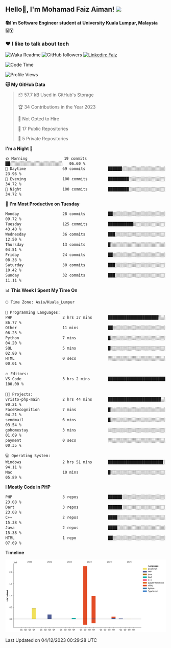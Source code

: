 <h2> Hello👋, I'm Mohamad Faiz Aiman! <img src="https://media.giphy.com/media/12oufCB0MyZ1Go/giphy.gif" width="50"></h2>

#### 📚I'm Software Engineer student at University Kuala Lumpur, Malaysia 🇲🇾
###  ❤️ I like to talk about tech 


![Waka Readme](https://github.com/anmol098/anmol098/workflows/Waka%20Readme/badge.svg)
![GitHub followers](https://img.shields.io/github/followers/faizaiman?label=Follow&style=social)
[![Linkedin: Faiz](https://img.shields.io/badge/-Faiz-blue?style=flat-square&logo=Linkedin&logoColor=white&link=https://www.linkedin.com/in/mohamad-faiz-aiman-623747192/)](https://www.linkedin.com/in/mohamad-faiz-aiman-623747192/)

<!--START_SECTION:waka-->
![Code Time](http://img.shields.io/badge/Code%20Time-172%20hrs%2026%20mins-blue)

![Profile Views](http://img.shields.io/badge/Profile%20Views-105-blue)

**🐱 My GitHub Data** 

> 📦 57.7 kB Used in GitHub's Storage 
 > 
> 🏆 34 Contributions in the Year 2023
 > 
> 🚫 Not Opted to Hire
 > 
> 📜 17 Public Repositories 
 > 
> 🔑 5 Private Repositories 
 > 
**I'm a Night 🦉** 

```text
🌞 Morning                19 commits          ██░░░░░░░░░░░░░░░░░░░░░░░   06.60 % 
🌆 Daytime                69 commits          ██████░░░░░░░░░░░░░░░░░░░   23.96 % 
🌃 Evening                100 commits         █████████░░░░░░░░░░░░░░░░   34.72 % 
🌙 Night                  100 commits         █████████░░░░░░░░░░░░░░░░   34.72 % 
```
📅 **I'm Most Productive on Tuesday** 

```text
Monday                   28 commits          ██░░░░░░░░░░░░░░░░░░░░░░░   09.72 % 
Tuesday                  125 commits         ███████████░░░░░░░░░░░░░░   43.40 % 
Wednesday                36 commits          ███░░░░░░░░░░░░░░░░░░░░░░   12.50 % 
Thursday                 13 commits          █░░░░░░░░░░░░░░░░░░░░░░░░   04.51 % 
Friday                   24 commits          ██░░░░░░░░░░░░░░░░░░░░░░░   08.33 % 
Saturday                 30 commits          ███░░░░░░░░░░░░░░░░░░░░░░   10.42 % 
Sunday                   32 commits          ███░░░░░░░░░░░░░░░░░░░░░░   11.11 % 
```


📊 **This Week I Spent My Time On** 

```text
🕑︎ Time Zone: Asia/Kuala_Lumpur

💬 Programming Languages: 
PHP                      2 hrs 37 mins       ██████████████████████░░░   86.77 % 
Other                    11 mins             ██░░░░░░░░░░░░░░░░░░░░░░░   06.23 % 
Python                   7 mins              █░░░░░░░░░░░░░░░░░░░░░░░░   04.20 % 
SQL                      5 mins              █░░░░░░░░░░░░░░░░░░░░░░░░   02.80 % 
HTML                     0 secs              ░░░░░░░░░░░░░░░░░░░░░░░░░   00.01 % 

🔥 Editors: 
VS Code                  3 hrs 2 mins        █████████████████████████   100.00 % 

🐱‍💻 Projects: 
vristo-php-main          2 hrs 44 mins       ███████████████████████░░   90.21 % 
FaceRecognition          7 mins              █░░░░░░░░░░░░░░░░░░░░░░░░   04.21 % 
sendmail                 6 mins              █░░░░░░░░░░░░░░░░░░░░░░░░   03.54 % 
gohomestay               3 mins              ░░░░░░░░░░░░░░░░░░░░░░░░░   01.69 % 
payment                  0 secs              ░░░░░░░░░░░░░░░░░░░░░░░░░   00.35 % 

💻 Operating System: 
Windows                  2 hrs 51 mins       ████████████████████████░   94.11 % 
Mac                      10 mins             █░░░░░░░░░░░░░░░░░░░░░░░░   05.89 % 
```

**I Mostly Code in PHP** 

```text
PHP                      3 repos             ██████░░░░░░░░░░░░░░░░░░░   23.08 % 
Dart                     3 repos             ██████░░░░░░░░░░░░░░░░░░░   23.08 % 
C++                      2 repos             ████░░░░░░░░░░░░░░░░░░░░░   15.38 % 
Java                     2 repos             ████░░░░░░░░░░░░░░░░░░░░░   15.38 % 
HTML                     1 repo              ██░░░░░░░░░░░░░░░░░░░░░░░   07.69 % 
```



**Timeline**

![Lines of Code chart](https://raw.githubusercontent.com/faizaiman/faizaiman/main/assets/bar_graph.png)


 Last Updated on 04/12/2023 00:29:28 UTC
<!--END_SECTION:waka-->

